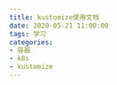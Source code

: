 ```yaml
---
title: kustomize使用文档
date: 2020-05-21 11:00:00
tags: 学习
categories: 
- 容器
- k8s
- kustomize
---
```

